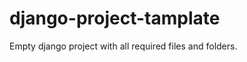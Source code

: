 django-project-tamplate
=======================

Empty django project with all required files and folders.
